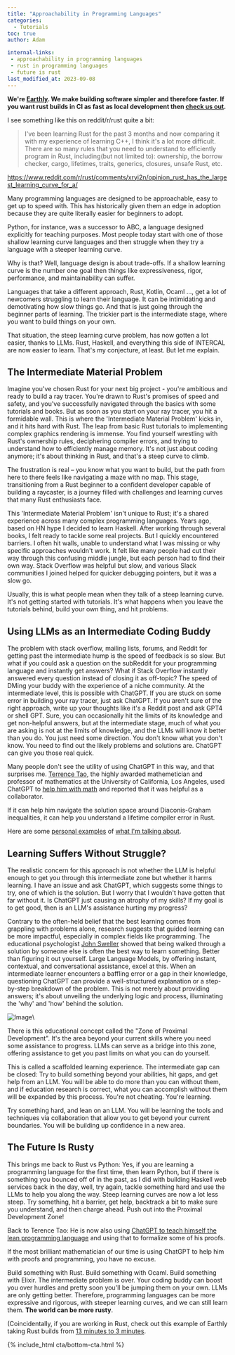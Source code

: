 ```yaml
---
title: "Approachability in Programming Languages"
categories:
  - Tutorials
toc: true
author: Adam

internal-links:
 - approachability in programming languages
 - rust in programming languages
 - future is rust
last_modified_at: 2023-09-08
---
```


**We're [Earthly](https://earthly.dev/). We make building software simpler and therefore faster. If you want rust builds in CI as fast as local development then [check us out](https://earthly.dev/).**

I see something like this on reddit/r/rust quite a bit:

> I've been learning Rust for the past 3 months and now comparing it with my experience of learning C++, I think it's a lot more difficult. There are so many rules that you need to understand to efficiently program in Rust, including(but not limited to): ownership, the borrow checker, cargo, lifetimes, traits, generics, closures, unsafe Rust, etc.

<https://www.reddit.com/r/rust/comments/xryi2n/opinion_rust_has_the_largest_learning_curve_for_a/>

Many programming languages are designed to be approachable, easy to get up to speed with. This has historically given them an edge in adoption because they are quite literally easier for beginners to adopt.

Python, for instance, was a successor to ABC, a language designed explicitly for teaching purposes. Most people today start with one of those shallow learning curve languages and then struggle when they try a language with a steeper learning curve.

Why is that? Well, language design is about trade-offs. If a shallow learning curve is the number one goal then things like expressiveness, rigor, performance, and maintainability can suffer.

Languages that take a different approach, Rust, Kotlin, Ocaml …, get a lot of newcomers struggling to learn their language. It can be intimidating and demotivating how slow things go. And that is just going through the beginner parts of learning. The trickier part is the intermediate stage, where you want to build things on your own.

That situation, the steep learning curve problem, has now gotten a lot easier, thanks to LLMs. Rust, Haskell, and everything this side of INTERCAL are now easier to learn. That's my conjecture, at least. But let me explain.

## The Intermediate Material Problem

Imagine you've chosen Rust for your next big project - you're ambitious and ready to build a ray tracer. You're drawn to Rust's promises of speed and safety, and you've successfully navigated through the basics with some tutorials and books. But as soon as you start on your ray tracer, you hit a formidable wall. This is where the 'Intermediate Material Problem' kicks in, and it hits hard with Rust. The leap from basic Rust tutorials to implementing complex graphics rendering is immense. You find yourself wrestling with Rust's ownership rules, deciphering compiler errors, and trying to understand how to efficiently manage memory. It's not just about coding anymore; it's about thinking in Rust, and that's a steep curve to climb.

The frustration is real – you know what you want to build, but the path from here to there feels like navigating a maze with no map. This stage, transitioning from a Rust beginner to a confident developer capable of building a raycaster, is a journey filled with challenges and learning curves that many Rust enthusiasts face.

This 'Intermediate Material Problem' isn't unique to Rust; it's a shared experience across many complex programming languages. Years ago, based on HN hype I decided to learn Haskell. After working through several books, I felt ready to tackle some real projects. But I quickly encountered barriers. I often hit walls, unable to understand what I was missing or why specific approaches wouldn't work. It felt like many people had cut their way through this confusing middle jungle, but each person had to find their own way. Stack Overflow was helpful but slow, and various Slack communities I joined helped for quicker debugging pointers, but it was a slow go.

Usually, this is what people mean when they talk of a steep learning curve. It's not getting started with tutorials. It's what happens when you leave the tutorials behind, build your own thing, and hit problems.

## Using LLMs as an Intermediate Coding Buddy

The problem with stack overflow, mailing lists, forums, and Reddit for getting past the intermediate hump is the speed of feedback is so slow. But what if you could ask a question on the subReddit for your programming language and instantly get answers? What if Stack Overflow instantly answered every question instead of closing it as off-topic? The speed of DMing your buddy with the experience of a niche community. At the intermediate level, this is possible with ChatGPT. If you are stuck on some error in building your ray tracer, just ask ChatGPT. If you aren't sure of the right approach, write up your thoughts like it's a Reddit post and ask GPT4 or shell GPT. Sure, you can occasionally hit the limits of its knowledge and get non-helpful answers, but at the intermediate stage, much of what you are asking is not at the limits of knowledge, and the LLMs will know it better than you do. You just need some direction. You don't know what you don't know. You need to find out the likely problems and solutions are. ChatGPT can give you those real quick.

Many people don't see the utility of using ChatGPT in this way, and that surprises me. [Terrence Tao](https://chat.openai.com/share/53aab67e-6974-413c-9e60-6366e41d8414), the highly awarded mathemetician and professor of mathematics at the University of California, Los Angeles, used ChatGPT to [help him with math](https://mathstodon.xyz/@tao/110601051375142142) and reported that it was helpful as a collaborator.

If it can help him navigate the solution space around Diaconis-Graham inequalities, it can help you understand a lifetime compiler error in Rust.

Here are some [personal examples](http://bla/) of [what I'm talking about](http://bka/).

## Learning Suffers Without Struggle?

The realistic concern for this approach is not whether the LLM is helpful enough to get you through this intermediate zone but whether it harms learning. I have an issue and ask ChatGPT, which suggests some things to try, one of which is the solution. But I worry that I wouldn't have gotten that far without it. Is ChatGPT just causing an atrophy of my skills? If my goal is to get good, then is an LLM's assistance hurting my progress?

Contrary to the often-held belief that the best learning comes from grappling with problems alone, research suggests that guided learning can be more impactful, especially in complex fields like programming. The educational psychologist [John Sweller](https://www.sciencedirect.com/topics/psychology/cognitive-load-theory) showed that being walked through a solution by someone else is often the best way to learn something. Better than figuring it out yourself. Large Language Models, by offering instant, contextual, and conversational assistance, excel at this. When an intermediate learner encounters a baffling error or a gap in their knowledge, questioning ChatGPT can provide a well-structured explanation or a step-by-step breakdown of the problem. This is not merely about providing answers; it's about unveiling the underlying logic and process, illuminating the 'why' and 'how' behind the solution.

![Image]({{site.images}}{{page.slug}}/image.png)\

There is this educational concept called the "Zone of Proximal Development". It's the area beyond your current skills where you need some assistance to progress. LLMs can serve as a bridge into this zone, offering assistance to get you past limits on what you can do yourself.

This is called a scaffolded learning experience. The intermediate gap can be closed: Try to build something beyond your abilities, hit gaps, and get help from an LLM. You will be able to do more than you can without them, and if education research is correct, what you can accomplish without them will be expanded by this process. You're not cheating. You're learning.

Try something hard, and lean on an LLM. You will be learning the tools and techniques via collaboration that allow you to get beyond your current boundaries. You will be building up confidence in a new area.

## The Future Is Rusty

This brings me back to Rust vs Python: Yes, if you are learning a programming language for the first time, then learn Python, but if there is something you bounced off of in the past, as I did with building Haskell web services back in the day, well, try again, tackle something hard and use the LLMs to help you along the way. Steep learning curves are now a lot less steep. Try something, hit a barrier, get help, backtrack a bit to make sure you understand, and then charge ahead. Push out into the Proximal Development Zone!

Back to Terence Tao: He is now also using [ChatGPT to teach himself the lean programming language](https://twitter.com/8teAPi/status/1713867160886599920) and using that to formalize some of his proofs.

If the most brilliant mathematician of our time is using ChatGPT to help him with proofs and programming, you have no excuse.

Build something with Rust. Build something with Ocaml. Build something with Elixir. The intermediate problem is over. Your coding buddy can boost you over hurdles and pretty soon you'll be jumping them on your own. LLMs are only getting better. Therefore, programming languages can be more expressive and rigorous, with steeper learning curves, and we can still learn them. **The world can be more rusty**.

(Coincidentally, if you are working in Rust, check out this example of Earthly taking Rust builds from [13 minutes to 3 minutes](http://fsdf/).

{% include_html cta/bottom-cta.html %}

